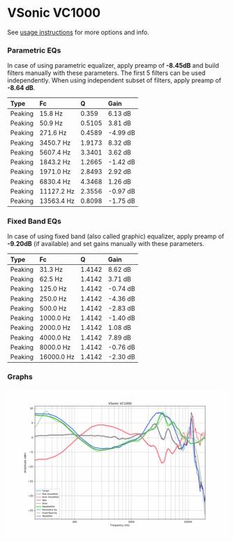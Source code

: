 # VSonic VC1000
See [usage instructions](https://github.com/jaakkopasanen/AutoEq#usage) for more options and info.

### Parametric EQs
In case of using parametric equalizer, apply preamp of **-8.45dB** and build filters manually
with these parameters. The first 5 filters can be used independently.
When using independent subset of filters, apply preamp of **-8.64 dB**.

| Type    | Fc         |      Q | Gain     |
|:--------|:-----------|:-------|:---------|
| Peaking | 15.8 Hz    | 0.359  | 6.13 dB  |
| Peaking | 50.9 Hz    | 0.5105 | 3.81 dB  |
| Peaking | 271.6 Hz   | 0.4589 | -4.99 dB |
| Peaking | 3450.7 Hz  | 1.9173 | 8.32 dB  |
| Peaking | 5607.4 Hz  | 3.3401 | 3.62 dB  |
| Peaking | 1843.2 Hz  | 1.2665 | -1.42 dB |
| Peaking | 1971.0 Hz  | 2.8493 | 2.92 dB  |
| Peaking | 6830.4 Hz  | 4.3468 | 1.26 dB  |
| Peaking | 11127.2 Hz | 2.3556 | -0.97 dB |
| Peaking | 13563.4 Hz | 0.8098 | -1.75 dB |

### Fixed Band EQs
In case of using fixed band (also called graphic) equalizer, apply preamp of **-9.20dB**
(if available) and set gains manually with these parameters.

| Type    | Fc         |      Q | Gain     |
|:--------|:-----------|:-------|:---------|
| Peaking | 31.3 Hz    | 1.4142 | 8.62 dB  |
| Peaking | 62.5 Hz    | 1.4142 | 3.71 dB  |
| Peaking | 125.0 Hz   | 1.4142 | -0.74 dB |
| Peaking | 250.0 Hz   | 1.4142 | -4.36 dB |
| Peaking | 500.0 Hz   | 1.4142 | -2.83 dB |
| Peaking | 1000.0 Hz  | 1.4142 | -1.40 dB |
| Peaking | 2000.0 Hz  | 1.4142 | 1.08 dB  |
| Peaking | 4000.0 Hz  | 1.4142 | 7.89 dB  |
| Peaking | 8000.0 Hz  | 1.4142 | -0.76 dB |
| Peaking | 16000.0 Hz | 1.4142 | -2.30 dB |

### Graphs
![](./VSonic%20VC1000.png)